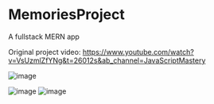 # MemoriesProject
A fullstack MERN app 

Original project video: https://www.youtube.com/watch?v=VsUzmlZfYNg&t=26012s&ab_channel=JavaScriptMastery

![image](https://user-images.githubusercontent.com/50957556/166906715-3a902725-bbf0-48ad-857d-9fa4b88aa249.png)

![image](https://user-images.githubusercontent.com/50957556/166906616-07b99010-177e-4a1a-a66b-8f1491179479.png)
![image](https://user-images.githubusercontent.com/50957556/166906651-05ca6fa8-2621-4c80-90cd-fccb5027ab0e.png)
